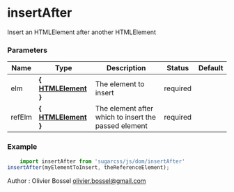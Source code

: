 # insertAfter

Insert an HTMLElement after another HTMLElement



### Parameters
Name  |  Type  |  Description  |  Status  |  Default
------------  |  ------------  |  ------------  |  ------------  |  ------------
elm  |  **{ [HTMLElement](https://developer.mozilla.org/fr/docs/Web/API/HTMLElement) }**  |  The element to insert  |  required  |
refElm  |  **{ [HTMLElement](https://developer.mozilla.org/fr/docs/Web/API/HTMLElement) }**  |  The element after which to insert the passed element  |  required  |

### Example
```js
	import insertAfter from 'sugarcss/js/dom/insertAfter'
insertAfter(myElementToInsert, theReferenceElement);
```
Author : Olivier Bossel [olivier.bossel@gmail.com](mailto:olivier.bossel@gmail.com)
